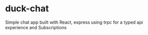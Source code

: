 # duck-chat
Simple chat app built with React, express using trpc for a typed api experience and Subscriptions
